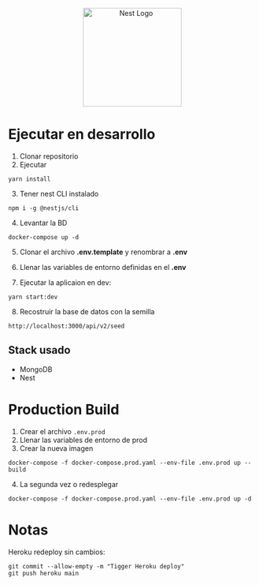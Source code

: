 <p align="center">
  <a href="http://nestjs.com/" target="blank"><img src="https://nestjs.com/img/logo-small.svg" width="200" alt="Nest Logo" /></a>
</p>

# Ejecutar en desarrollo

1. Clonar repositorio
2. Ejecutar 
```
yarn install
```
3. Tener nest CLI instalado
```
npm i -g @nestjs/cli
```
4. Levantar la BD
```
docker-compose up -d
```
5. Clonar el archivo __.env.template__ y renombrar a __.env__

6. Llenar las variables de entorno definidas en el __.env__

7. Ejecutar la aplicaion en dev:
```
yarn start:dev
```
8. Recostruir la base de datos con la semilla
```
http://localhost:3000/api/v2/seed
```

## Stack usado
* MongoDB
* Nest

# Production Build

1. Crear el archivo ``` .env.prod ```
2. Llenar las variables de entorno de prod
3. Crear la nueva imagen
```
docker-compose -f docker-compose.prod.yaml --env-file .env.prod up --build
```
4. La segunda vez o redesplegar
```
docker-compose -f docker-compose.prod.yaml --env-file .env.prod up -d
```

# Notas
Heroku redeploy sin cambios:
```
git commit --allow-empty -m "Tigger Heroku deploy"
git push heroku main
```